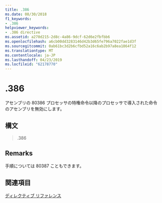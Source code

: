 ```yaml
---
title: .386
ms.date: 08/30/2018
f1_keywords:
- .386
helpviewer_keywords:
- .386 directive
ms.assetid: a270d215-2d8c-4a86-9dcf-62d6e2fbfbb6
ms.openlocfilehash: a6cb00dd3283146d42b3d65fe796a7022fae1d3f
ms.sourcegitcommit: 0ab61bc3d2b6cfbd52a16c6ab2b97a8ea1864f12
ms.translationtype: MT
ms.contentlocale: ja-JP
ms.lasthandoff: 04/23/2019
ms.locfileid: "62178770"
---
```

# <a name="386"></a>.386

アセンブリの 80386 プロセッサの特権命令以降のプロセッサで導入された命令のアセンブリを無効にします。

## <a name="syntax"></a>構文

> .386

## <a name="remarks"></a>Remarks

手順については 80387 こともできます。

## <a name="see-also"></a>関連項目

[ディレクティブ リファレンス](../../assembler/masm/directives-reference.md)<br/>